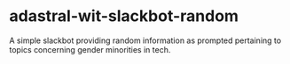 # adastral-wit-slackbot-random
A simple slackbot providing random information as prompted pertaining to topics concerning gender minorities in tech.
